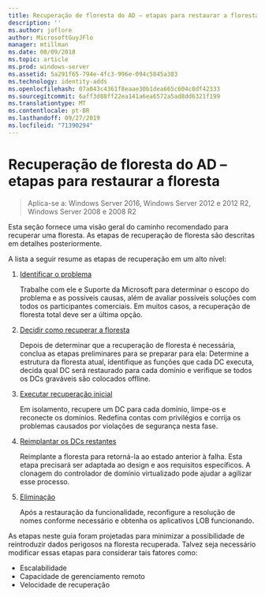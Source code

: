 ```yaml
---
title: Recuperação de floresta do AD – etapas para restaurar a floresta
description: ''
ms.author: joflore
author: MicrosoftGuyJFlo
manager: mtillman
ms.date: 08/09/2018
ms.topic: article
ms.prod: windows-server
ms.assetid: 5a291f65-794e-4fc3-996e-094c5845a383
ms.technology: identity-adds
ms.openlocfilehash: 07a043c4361f8eaae30b1dea665c604c0df42333
ms.sourcegitcommit: 6aff3d88ff22ea141a6ea6572a5ad8dd6321f199
ms.translationtype: MT
ms.contentlocale: pt-BR
ms.lasthandoff: 09/27/2019
ms.locfileid: "71390294"
---
```

# <a name="ad-forest-recovery---steps-for-restoring-the-forest"></a>Recuperação de floresta do AD – etapas para restaurar a floresta

>Aplica-se a: Windows Server 2016, Windows Server 2012 e 2012 R2, Windows Server 2008 e 2008 R2

Esta seção fornece uma visão geral do caminho recomendado para recuperar uma floresta. As etapas de recuperação de floresta são descritas em detalhes posteriormente.  
  
A lista a seguir resume as etapas de recuperação em um alto nível:  
  
1. [Identificar o problema](AD-Forest-Recovery-Identify-the-Problem.md)  

   Trabalhe com ele e Suporte da Microsoft para determinar o escopo do problema e as possíveis causas, além de avaliar possíveis soluções com todos os participantes comerciais. Em muitos casos, a recuperação de floresta total deve ser a última opção.  
  
2. [Decidir como recuperar a floresta](AD-Forest-Recovery-Determine-how-to-Recover.md)  

   Depois de determinar que a recuperação de floresta é necessária, conclua as etapas preliminares para se preparar para ela: Determine a estrutura da floresta atual, identifique as funções que cada DC executa, decida qual DC será restaurado para cada domínio e verifique se todos os DCs graváveis são colocados offline.  

3. [Executar recuperação inicial](AD-Forest-Recovery-Perform-initial-recovery.md)  

   Em isolamento, recupere um DC para cada domínio, limpe-os e reconecte os domínios. Redefina contas com privilégios e corrija os problemas causados por violações de segurança nesta fase.  
  
4. [Reimplantar os DCs restantes](AD-Forest-Recovery-Restore-Additional-DCs.md)  

   Reimplante a floresta para retorná-la ao estado anterior à falha. Esta etapa precisará ser adaptada ao design e aos requisitos específicos. A clonagem do controlador de domínio virtualizado pode ajudar a agilizar esse processo.  

5. [Eliminação](AD-Forest-Recovery-Cleanup.md)  

   Após a restauração da funcionalidade, reconfigure a resolução de nomes conforme necessário e obtenha os aplicativos LOB funcionando.  

As etapas neste guia foram projetadas para minimizar a possibilidade de reintroduzir dados perigosos na floresta recuperada. Talvez seja necessário modificar essas etapas para considerar tais fatores como:  
  
- Escalabilidade  
- Capacidade de gerenciamento remoto  
- Velocidade de recuperação  
